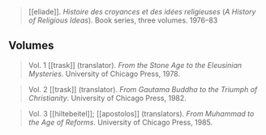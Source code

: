 > [[eliade]]. *Histoire des croyances et des idées religieuses* (*A History of Religious Ideas*). Book series, three volumes. 1976–83

## Volumes
> Vol. 1
> [[trask]] (translator). *From the Stone Age to the Eleusinian Mysteries*. University of Chicago Press, 1978.

> Vol. 2
> [[trask]] (translator). *From Gautama Buddha to the Triumph of Christianity*. University of Chicago Press, 1982.

> Vol. 3
> [[hiltebeitel]]; [[apostolos]] (translators). *From Muhammad to the Age of Reforms*. University of Chicago Press, 1985.

